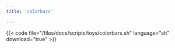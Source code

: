 ```yaml
---
title: 'colorbars'

---
```


{{< code file="/files/docs/scripts/toys/colorbars.sh" language="sh" download="true" >}}
